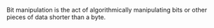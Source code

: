 Bit manipulation is the act of algorithmically manipulating bits or other pieces of data shorter than a byte. 
